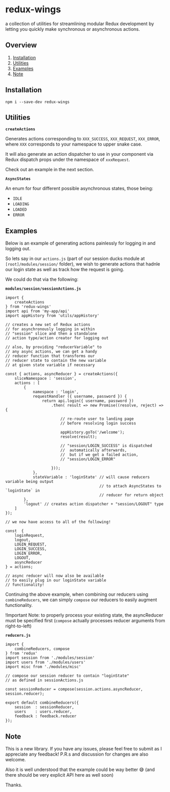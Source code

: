 # redux-wings

a collection of utilities for streamlining modular Redux development by letting you quickly make synchronous or asynchronous actions.


## Overview

1. [Installation](#installation)
2. [Utilities](#utils)
3. [Examples](#examples)
4. [Note](#important-note)


## Installation

```
npm i --save-dev redux-wings
```

## Utilities

**`createActions`** 

Generates actions corresponding to `XXX_SUCCESS`, `XXX_REQUEST`, `XXX_ERROR`, where `XXX` corresponds to your namespace to upper snake case. 

It will also generate an action dispatcher to use in your component via Redux dispatch props under the namespace of `xxxRequest`. 

Check out an example in the next section.


**`AsyncStates`**

An enum for four different possible asynchronous states, those being:
- `IDLE`
- `LOADING` 
- `LOADED` 
- `ERROR`

## Examples

Below is an example of generating actions painlessly for
logging in and logging out.

So lets say in our `actions.js` (part of our session ducks module at `[root]/modules/session/` folder),
we wish to generate actions that hadnle our login state as well as track how the request is going. 

We could do that via the following:


**`modules/session/sessionActions.js`**
```
import { 
    createActions 
} from 'redux-wings'
import api from 'my-app/api'
import appHistory from 'utils/appHistory'

// creates a new set of Redux actions
// for asynchronously logging in within
// "session" slice and then a standalone 
// action type/action creator for logging out

// also, by providing "reducerVariable" to
// any async actions, we can get a handy
// reducer function that transforms our
// reducer state to contain the new variable
// at given state variable if necessary

const { actions, asyncReducer } = createActions({
    sliceNamespace : 'session',
    actions : [
        {
            namespace : 'login',
            requestHandler ({ username, password }) {
                return api.login({ username, password })
                    .then( result => new Promise((resolve, reject) => {
                        
                        // re-route user to landing page
                        // before resolving login success

                        appHistory.goTo('/welcome');
                        resolve(result);

                        // "session/LOGIN_SUCCESS" is dispatched
                        //  automatically afterwards,
                        //  but if we get a failed action,
                        // "session/LOGIN_ERROR"

                    }));
            },
            stateVariable : 'loginState' // will cause reducers variable being output
                                         // to attach AsyncStates to `loginState` in
                                         // reducer for return object
        }, 
        'logout' // creates action dispatcher + "session/LOGOUT" type
    ]
});

// we now have access to all of the following! 

const  {
    loginRequest,
    logout, 
    LOGIN_REQUEST,
    LOGIN_SUCCESS,
    LOGIN_ERROR,
    LOGOUT,
    asyncReducer 
} = actions; 

// async reducer will now also be available 
// to easily plug in our loginState variable
// functionality!
```

Continuing the above example, when combining our reducers using `combineReducers`, we can simply `compose` our reducers to easily augment functionality.

!Important Note: to properly process your existing state, the asyncReducer must be specified first
(`compose` actually processes reducer arguments from right-to-left)

**`reducers.js`**
```
import { 
    combineReducers, compose 
} from 'redux'
import session from './modules/session'
import users from './modules/users'
import misc from './modules/misc'

// compose our session reducer to contain "loginState"
// as defined in sessionActions.js

const sessionReducer = compose(session.actions.asyncReducer, session.reducer);

export default combineReducers({
    session  : sessionReducer,
    users    : users.reducer,
    feedback : feedback.reducer
});
```


## Note

This is a new library. If you have any issues, please feel free to submit as I appreciate any feedback! P.R.s and discussion for changes are also welcome.

Also it is well understood that the example could be way better 😅 (and there should be very explicit API here as well soon)

Thanks.